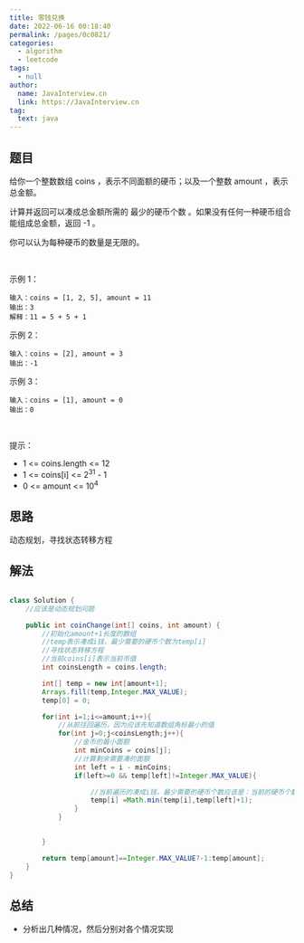 ```yaml
---
title: 零钱兑换
date: 2022-06-16 00:18:40
permalink: /pages/0c0821/
categories: 
  - algorithm
  - leetcode
tags: 
  - null
author: 
  name: JavaInterview.cn
  link: https://JavaInterview.cn
tag: 
  text: java
---
```



## 题目

给你一个整数数组 coins ，表示不同面额的硬币；以及一个整数 amount ，表示总金额。

计算并返回可以凑成总金额所需的 最少的硬币个数 。如果没有任何一种硬币组合能组成总金额，返回 -1 。

你可以认为每种硬币的数量是无限的。

 

示例 1：

    输入：coins = [1, 2, 5], amount = 11
    输出：3 
    解释：11 = 5 + 5 + 1
示例 2：

    输入：coins = [2], amount = 3
    输出：-1
示例 3：

    输入：coins = [1], amount = 0
    输出：0
 

提示：

- 1 <= coins.length <= 12
- 1 <= coins[i] <= 2<sup>31</sup> - 1
- 0 <= amount <= 10<sup>4</sup>



## 思路

动态规划，寻找状态转移方程

## 解法
```java

class Solution {
    //应该是动态规划问题

    public int coinChange(int[] coins, int amount) {
        //初始化amount+1长度的数组
        //temp表示凑成i钱，最少需要的硬币个数为temp[i]
        //寻找状态转移方程
        //当前coins[i]表示当前币值
        int coinsLength = coins.length;

        int[] temp = new int[amount+1];
        Arrays.fill(temp,Integer.MAX_VALUE);
        temp[0] = 0;

        for(int i=1;i<=amount;i++){
            //从前往回遍历，因为应该先知道数组角标最小的值
            for(int j=0;j<coinsLength;j++){
                //金币的最小面额
                int minCoins = coins[j];
                //计算剩余需要凑的面额
                int left = i - minCoins;
                if(left>=0 && temp[left]!=Integer.MAX_VALUE){

                    //当前遍历的凑成i钱，最少需要的硬币个数应该是：当前的硬币个数和 剩余需要凑的面额个数+1 之间的最小值
                    temp[i] =Math.min(temp[i],temp[left]+1);
                }
            }

            
        }

        return temp[amount]==Integer.MAX_VALUE?-1:temp[amount];
    }
}
```

## 总结

- 分析出几种情况，然后分别对各个情况实现 
